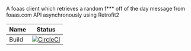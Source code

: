 A foaas client which retrieves a random f*** off of the day message from foaas.com API asynchronously using Retrofit2
                    

Name     | Status |
-------- | ------ |
Build    | [![CircleCI](https://circleci.com/gh/ipgur/foaas-client.svg?style=svg)](https://circleci.com/gh/ipgur/foaas-client) |